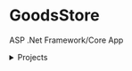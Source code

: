 # GoodsStore

ASP .Net Framework/Core App

<details><summary>Projects</summary>

<details style="margin-left:2rem;"><summary>Domain</summary>
    <div style="margin:0 0 2rem 1rem;">
        <p>.Net Framework Lib</p>
        <p>Works with db</p>
        <ul style="margin-top:1rem;padding-left:1rem;">Dependecies
            <li>Entity Framework 6.*</li>
            <li>LinqKit</li>
        </ul>
    </div>
</details>

<details style="margin-left:2rem;"><summary>Business.Models</summary>
    <div style="margin:0 0 2rem 1rem;">
        <p>.Net Standard Lib</p>
        <p>Business models , friendly for api</p>
        <ul style="margin-top:1rem;padding-left:1rem;">Dependecies
            <li>System.ComponentModel.DataAnnotations</li>
        </ul>
    </div>
</details>

<details style="margin-left:2rem;"><summary>JWTAuth</summary>
    <div style="margin:0 0 2rem 1rem;">
        <p>.Net Standard Lib</p>
        <p>Static class for JWT Bearer token based authentitication </p>
        <ul style="margin-top:1rem;padding-left:1rem;">Dependecies
            <li>System.IdentityModel.Tokens.Jwt</li>
            <li>Microsoft.IdentityModel.Tokens</li>
        </ul>
    </div>
</details>

<details style="margin-left:2rem;"><summary>Business</summary>
    <div style="margin:0 0 2rem 1rem;">
        <p>.Net Framework Lib</p>
        <p>Contains services and convert models from data layer to business</p>
        <ul style="margin-top:1rem;padding-left:1rem;">Dependecies
            <li>Domain</li>
            <li>JWT</li>
            <li>Business.Models</li>
            <li>Entity Framework 6.*</li>
            <li>AutoMapper</li>
            <li>AutoMapper.Extensions.ExpressionMapping</li>
        </ul>
    </div>
</details>

<details style="margin-left:2rem;"><summary>Infrastructure</summary>
    <div style="margin:0 0 2rem 1rem;">
        <p>.Net Framework Lib  </p>
        <p>Immutable DI</p>
        <ul style="margin-top:1rem;padding-left:1rem;">Dependecies
            <li>Entity Framework 6.*</li>
            <li>Ninject</li>
            <li>AutoMapper</li>
            <li>AutoMapper.Extensions.ExpressionMapping</li>
            <li>Ninject.Web.Common</li>
            <li>Ninject.Web.Common.WebHost</li>
            <li>Ninject.Web.WebApi</li>
        </ul>
    </div>
</details>

<details style="margin-left:2rem;"><summary>WebServer</summary>
    <div style="margin:0 0 2rem 1rem;">
        <ul style="margin-top:1rem;padding-left:1rem;">Dependecies
            <li>Infrastructure</li>
            <li>Business</li>
            <li>Business.Models</li>
            <li>Microsoft.AspNet.WebApi.Cors</li>
        </ul>
    </div>
</details>

<details style="margin-left:2rem;"><summary>Client</summary>
    <div style="margin:0 0 2rem 1rem;">
    WebAssembly Progressive App  
    with ViewModels  
    and client services
        <ul style="margin-top:1rem;padding-left:1rem;">Dependecies
            <li>Business.Models</li>
        </ul>
    </div>
</details>

</details>
